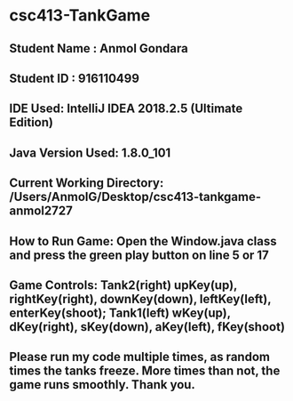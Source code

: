 # csc413-TankGame

## Student Name : Anmol Gondara
## Student ID : 916110499
## IDE Used: IntelliJ IDEA 2018.2.5 (Ultimate Edition)
## Java Version Used: 1.8.0_101
## Current Working Directory: /Users/AnmolG/Desktop/csc413-tankgame-anmol2727
## How to Run Game: Open the Window.java class and press the green play button on line 5 or 17
## Game Controls: Tank2(right) upKey(up), rightKey(right), downKey(down), leftKey(left), enterKey(shoot); Tank1(left) wKey(up), dKey(right), sKey(down), aKey(left), fKey(shoot)
## Please run my code multiple times, as random times the tanks freeze. More times than not, the game runs smoothly. Thank you.
